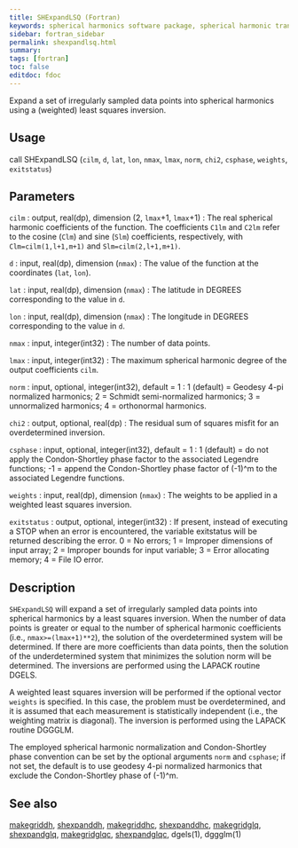 ```yaml
---
title: SHExpandLSQ (Fortran)
keywords: spherical harmonics software package, spherical harmonic transform, legendre functions, multitaper spectral analysis, fortran, Python, gravity, magnetic field
sidebar: fortran_sidebar
permalink: shexpandlsq.html
summary:
tags: [fortran]
toc: false
editdoc: fdoc
---
```


Expand a set of irregularly sampled data points into spherical harmonics using a (weighted) least squares inversion.

## Usage

call SHExpandLSQ (`cilm`, `d`, `lat`, `lon`, `nmax`, `lmax`, `norm`, `chi2`, `csphase`, `weights`, `exitstatus`)

## Parameters

`cilm` : output, real(dp), dimension (2, `lmax`+1, `lmax`+1)
:   The real spherical harmonic coefficients of the function. The coefficients `C1lm` and `C2lm` refer to the cosine (`Clm`) and sine (`Slm`) coefficients, respectively, with `Clm=cilm(1,l+1,m+1)` and `Slm=cilm(2,l+1,m+1)`.

`d` : input, real(dp), dimension (`nmax`)
:   The value of the function at the coordinates (`lat`, `lon`).

`lat` : input, real(dp), dimension (`nmax`)
:   The latitude in DEGREES corresponding to the value in `d`.

`lon` : input, real(dp), dimension (`nmax`)
:   The longitude in DEGREES corresponding to the value in `d`.

`nmax` : input, integer(int32)
:   The number of data points.

`lmax` : input, integer(int32)
:   The maximum spherical harmonic degree of the output coefficients `cilm`.

`norm` : input, optional, integer(int32), default = 1
:   1 (default) = Geodesy 4-pi normalized harmonics; 2 = Schmidt semi-normalized harmonics; 3 = unnormalized harmonics; 4 = orthonormal harmonics.

`chi2` : output, optional, real(dp)
:   The residual sum of squares misfit for an overdetermined inversion.

`csphase` : input, optional, integer(int32), default = 1
:   1 (default) = do not apply the Condon-Shortley phase factor to the associated Legendre functions; -1 = append the Condon-Shortley phase factor of (-1)^m to the associated Legendre functions.

`weights` : input, real(dp), dimension (`nmax`)
:   The weights to be applied in a weighted least squares inversion.

`exitstatus` : output, optional, integer(int32)
:   If present, instead of executing a STOP when an error is encountered, the variable exitstatus will be returned describing the error. 0 = No errors; 1 = Improper dimensions of input array; 2 = Improper bounds for input variable; 3 = Error allocating memory; 4 = File IO error.

## Description

`SHExpandLSQ` will expand a set of irregularly sampled data points into spherical harmonics by a least squares inversion. When the number of data points is greater or equal to the number of spherical harmonic coefficients (i.e., `nmax>=(lmax+1)**2`), the solution of the overdetermined system will be determined. If there are more coefficients than data points, then the solution of the underdetermined system that minimizes the solution norm will be determined. The inversions are performed using the LAPACK routine DGELS.

A weighted least squares inversion will be performed if the optional vector
`weights` is specified. In this case, the problem must be overdetermined, and it is assumed that each measurement is statistically independent (i.e., the weighting matrix is diagonal). The inversion is performed using the LAPACK routine DGGGLM.

The employed spherical harmonic normalization and Condon-Shortley phase convention can be set by the optional arguments `norm` and `csphase`; if not set, the default is to use geodesy 4-pi normalized harmonics that exclude the Condon-Shortley phase of (-1)^m.

## See also

[makegriddh](makegriddh.html), [shexpanddh](shexpanddh.html), [makegriddhc](makegriddhc.html), [shexpanddhc](shexpanddhc.html), [makegridglq](makegridglq.html), [shexpandglq](shexpandglq.html), [makegridglqc](makegridglqc.html), [shexpandglqc](shexpandglqc.html), dgels(1), dggglm(1)
